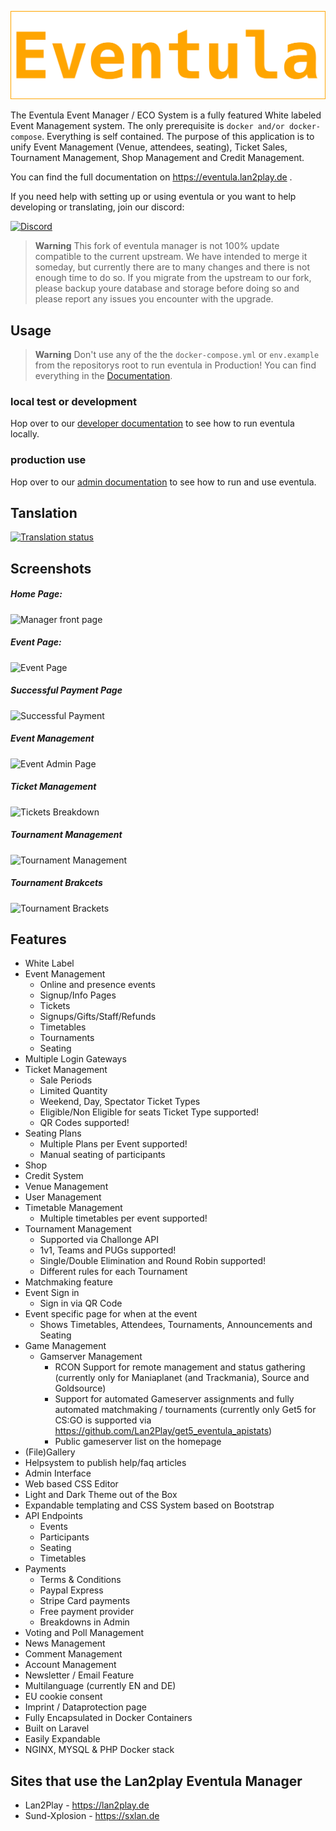 ![Eventula Logo](resources/images/eventula_sample_logo.png)

The Eventula Event Manager / ECO System is a fully featured White labeled Event Management system. The only prerequisite is `docker and/or docker-compose`. Everything is self contained. The purpose of this application is to unify Event Management (Venue, attendees, seating), Ticket Sales, Tournament Management, Shop Management and Credit Management.

<!-- commented out because of the downtimes -->
<!-- https://eventula.com -->

You can find the full documentation on https://eventula.lan2play.de .

If you need help with setting up or using eventula or you want to help developing or translating, join our discord:


[![Discord](https://discordapp.com/api/guilds/748086853449810013/widget.png?style=banner3)](https://discord.gg/zF5C9WPWFq)

<!-- commented out because of the downtimes -->
<!-- If you are using this please consider signing up to eventula for event mapping. -->

> **Warning**
> This fork of eventula manager is not 100% update compatible to the current upstream. We have intended to merge it someday, but currently there are to many changes and there is not enough time to do so. If you migrate from the upstream to our fork, please backup youre database and storage before doing so and please report any issues you encounter with the upgrade.


## Usage

> **Warning**
> Don't use any of the the ``docker-compose.yml`` or ``env.example`` from the repositorys root to run eventula in Production! You can find everything in the [Documentation](https://eventula.lan2play.de/admin/getting_started.html).


### local test or development
Hop over to our [developer documentation](https://eventula.lan2play.de/dev/getting_started.html) to see how to run eventula locally.

### production use
Hop over to our [admin documentation](https://eventula.lan2play.de/admin/getting_started.html) to see how to run and use eventula.


## Tanslation

[![Translation status](https://translate.lan2play.de/widgets/eventula-manager/-/multi-auto.svg)](https://translate.lan2play.de/engage/eventula-manager/)

## Screenshots
##### Home Page:

![Manager front page](https://raw.githubusercontent.com/Lan2Play/eventula-manager/master/resources/images/home-page.png)
##### Event Page:
![Event Page](https://raw.githubusercontent.com/Lan2Play/eventula-manager/master/resources/images/events-page.png)
##### Successful Payment Page
![Successful Payment](https://raw.githubusercontent.com/Lan2Play/eventula-manager/master/resources/images/success-payment-page.png)
##### Event Management
![Event Admin Page](https://raw.githubusercontent.com/Lan2Play/eventula-manager/master/resources/images/events-management-page.png)
##### Ticket Management
![Tickets Breakdown](https://raw.githubusercontent.com/Lan2Play/eventula-manager/master/resources/images/tickets-management-page.png)
##### Tournament Management
![Tournament Management](https://raw.githubusercontent.com/Lan2Play/eventula-manager/master/resources/images/tournaments-management-page.png)
##### Tournament Brakcets
![Tournament Brackets](https://raw.githubusercontent.com/Lan2Play/eventula-manager/master/resources/images/tournaments-brackets-page.png)

## Features

- White Label
- Event Management
  - Online and presence events
  - Signup/Info Pages
  - Tickets
  - Signups/Gifts/Staff/Refunds
  - Timetables
  - Tournaments
  - Seating
- Multiple Login Gateways
- Ticket Management
  - Sale Periods
  - Limited Quantity
  - Weekend, Day, Spectator Ticket Types
  - Eligible/Non Eligible for seats Ticket Type supported!
  - QR Codes supported!
- Seating Plans
  - Multiple Plans per Event supported!
  - Manual seating of participants
- Shop
- Credit System
- Venue Management
- User Management
- Timetable Management
  - Multiple timetables per event supported!
- Tournament Management
  - Supported via Challonge API
  - 1v1, Teams and PUGs supported!
  - Single/Double Elimination and Round Robin supported!
  - Different rules for each Tournament
- Matchmaking feature
- Event Sign in
  - Sign in via QR Code
- Event specific page for when at the event
  - Shows Timetables, Attendees, Tournaments, Announcements and Seating
- Game Management
  - Gamserver Management
    - RCON Support for remote management and status gathering (currently only for Maniaplanet (and Trackmania), Source and Goldsource)
    - Support for automated Gameserver assignments and fully automated matchmaking / tournaments (currently only Get5 for CS:GO is supported via https://github.com/Lan2Play/get5_eventula_apistats)
    - Public gameserver list on the homepage
- (File)Gallery
- Helpsystem to publish help/faq articles
- Admin Interface
- Web based CSS Editor
- Light and Dark Theme out of the Box
- Expandable templating and CSS System based on Bootstrap
- API Endpoints
  - Events
  - Participants
  - Seating
  - Timetables
- Payments
  - Terms & Conditions
  - Paypal Express
  - Stripe Card payments
  - Free payment provider
  - Breakdowns in Admin
- Voting and Poll Management
- News Management
- Comment Management
- Account Management
- Newsletter / Email Feature
- Multilanguage (currently EN and DE)
- EU cookie consent
- Imprint / Dataprotection page
- Fully Encapsulated in Docker Containers
- Built on Laravel
- Easily Expandable
- NGINX, MYSQL & PHP Docker stack



## Sites that use the Lan2play Eventula Manager

- Lan2Play - https://lan2play.de
- Sund-Xplosion - https://sxlan.de
